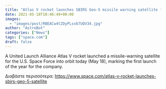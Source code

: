 ```yaml
---
title: "Atlas V rocket launches SBIRS Geo-5 missile warning satellite for US Space Force"
date: 2021-05-18T18:46:49+00:00
images:
  - "images/post/RBEACw4t2DyPLsvb7UQV34.jpg"
author: "AstroBot"
categories: ["News"]
tags: ["space.com"]
draft: false
---
```


A United Launch Alliance Atlas V rocket launched a missile-warning satellite for the U.S. Space Force into orbit today (May 18), marking the first launch of the year for the company. 

Διαβάστε περισσότερα: https://www.space.com/atlas-v-rocket-launches-sbirs-geo-5-satellite
